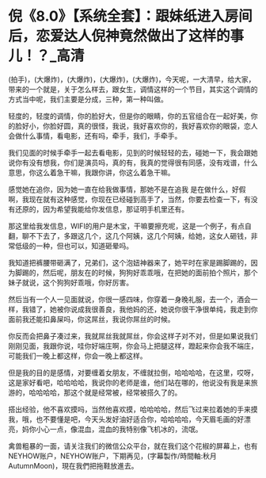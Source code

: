 # 倪《8.0》【系统全套】：跟妹纸进入房间后，恋爱达人倪神竟然做出了这样的事儿！？_高清

(拍手)，(大爆炸)，(大爆炸)，(大爆炸)，(大爆炸)，今天呢，一大清早，给大家，带来的一个就是，关于怎么样去，跟女生，调情这样的一个节目，其实这个调情的方式当中呢，我们主要是分成，三种，第一种叫做。

轻度的，轻度的调情，你的脸好大，但是你的眼睛，你的五官组合在一起好美，你的脸好小，你脸好圆，真的很怪，我说，我好喜欢你的，我好喜欢你的眼袋，恋人会做什么事情，看电影，还有吗，牵手，我们，手牵手。

我们见面的时候手牵手一起去看电影，见到的时候轻轻的去，碰她一下，我会跟她说你有没有想我，你们是演员吗，真的有，我真的觉得很有同感，没有戏谱，什么意思，你这么着急干嘛，我跟你讲，你这么着急干嘛。

感觉她在追你，因为她一直在给我做事情，那她不是在追我 是在做什么，好假啊，我现在就有这种感觉，你现在已经碰到高手了，当然，你要去检查一下，有没有还原的，因为希望我能给你发信息，那证明手机里还有。

那这里给我发信息，WIFI的用户是木宝，干嘛要擦充呢，这是一个例子，有点自翻，聊不下去了，多跟这几个，这几个阿姨，这几个阿姨，给她，这女人砸钱，非常低级的一种，但也可以，知道砸晕吗。

我知道把裤腰带砸满了，兄弟们，这个泡妞神器来了，她平时在家是踢脚踢的，因为脚踢的，然后呢，朋友在的时候，狗狗好乖乖哦，在把她的面前拍个照片，那个妹子就说，这个狗狗好乖哦，你好厉害。

然后当有一个人一见面就说，你很一感四味，你穿着一身晚礼服，去一个，酒会一样，我错了，她被你说成我很善良，我他妈的还，她说你很干净很单纯，我走到你面前我还能扣鼻屎吗，你这屌丝，我说你屌丝的时候。

你反而会把鼻子凑过来，我就屌丝我就屌丝，你会这样子对不对，但是如果说我们刚刚见面，我跟你说，哇你好端庄啊，你会马上把腿这样，蹬起来你会我不端庄，可能我们一晚上都这样，你会一晚上都这样。

但是我的目的是感情，对要缠着女朋友，不缠就拉倒，哈哈哈哈，在这里，哎呀，这是家好看吧，哈哈哈哈，我说你的老师是谁，他们站在哪的，他说没有我是来旅游的，哈哈哈哈，那这个就是经常被，经常被搭久了的。

搭出经验，他不喜欢摸吗，当然他喜欢摸，哈哈哈哈，然后飞过来拉着她的手来摸我，哦，也不要懂是吧，今天头发好油好适合你，哈哈哈哈，今天眉毛画的好漂亮，妈你小心一点，像混血，混血的我特别像飞机冰的，流氓。

禽兽粗暴的一面，请关注我们的微信公众平台，就在我们这个花椒的屏幕上，也有NEYHOW账户，NEYHOW账户，下期再见，(字幕製作/時間軸:秋月AutumnMoon)，現在我們把拖鞋放進去。

